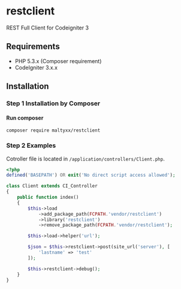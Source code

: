 # restclient
REST Full Client for Codeigniter 3

## Requirements

- PHP 5.3.x (Composer requirement)
- CodeIgniter 3.x.x

## Installation
### Step 1 Installation by Composer
#### Run composer
```shell
composer require maltyxx/restclient
```

### Step 2 Examples
Cotroller file is located in `/application/controllers/Client.php`.
```php
<?php
defined('BASEPATH') OR exit('No direct script access allowed');

class Client extends CI_Controller
{
    public function index()
    {
        $this->load
            ->add_package_path(FCPATH.'vendor/restclient')
            ->library('restclient')
            ->remove_package_path(FCPATH.'vendor/restclient');

        $this->load->helper('url');

        $json = $this->restclient->post(site_url('server'), [
            'lastname' => 'test'
        ]);

        $this->restclient->debug();
    }
}
```
